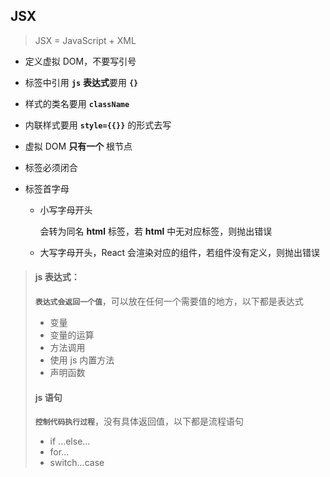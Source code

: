 ## JSX

> JSX = JavaScript + XML

-   定义虚拟 DOM，不要写引号

-   标签中引用 **`js`** **表达式**要用 **`{}`**

-   样式的类名要用 **`className`**

-   内联样式要用 **`style={{}}`** 的形式去写

-   虚拟 DOM **只有一个** 根节点

-   标签必须闭合

-   标签首字母

    -   小写字母开头

        会转为同名 **html** 标签，若 **html** 中无对应标签，则抛出错误

    -   大写字母开头，React 会渲染对应的组件，若组件没有定义，则抛出错误

> #### js 表达式：
>
> **`表达式会返回一个值`**，可以放在任何一个需要值的地方，以下都是表达式
>
> -   变量
> -   变量的运算
> -   方法调用
> -   使用 js 内置方法
> -   声明函数
>
> #### js 语句
>
> **`控制代码执行过程`**，没有具体返回值，以下都是流程语句
>
> -   if ...else...
> -   for...
> -   switch...case

